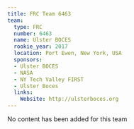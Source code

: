 ```yaml
---
title: FRC Team 6463
team:
  type: FRC
  number: 6463
  name: Ulster BOCES
  rookie_year: 2017
  location: Port Ewen, New York, USA
  sponsors:
  - Ulster BOCES
  - NASA
  - NY Tech Valley FIRST
  - Ulster Boces
  links:
    Website: http://ulsterboces.org
---
```


No content has been added for this team